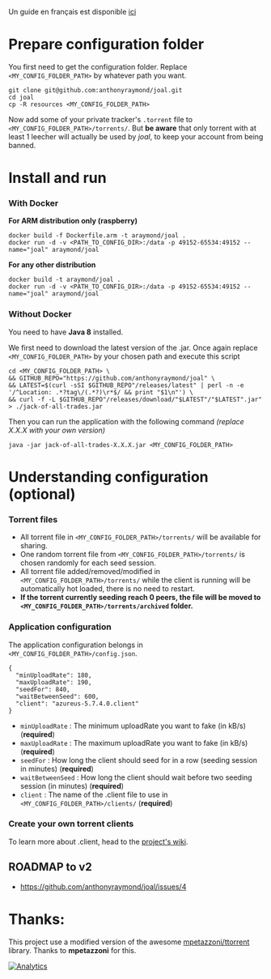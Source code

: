 Un guide en français est disponible [ici](http://h5ckfun.info/joal-le-nouveau-ratiomaster/)

# Prepare configuration folder
You first need to get the configuration folder. Replace `<MY_CONFIG_FOLDER_PATH>` by whatever path you want.
```
git clone git@github.com:anthonyraymond/joal.git
cd joal
cp -R resources <MY_CONFIG_FOLDER_PATH>
```
Now add some of your private tracker's `.torrent` file to `<MY_CONFIG_FOLDER_PATH>/torrents/`. But **be aware** that only torrent with at least 1 leecher will actually be used by *joal*, to keep your account from being banned.


# Install and run
### With Docker

**For ARM distribution only (raspberry)**
```
docker build -f Dockerfile.arm -t araymond/joal .
docker run -d -v <PATH_TO_CONFIG_DIR>:/data -p 49152-65534:49152 --name="joal" araymond/joal
```

**For any other distribution**
```
docker build -t araymond/joal .
docker run -d -v <PATH_TO_CONFIG_DIR>:/data -p 49152-65534:49152 --name="joal" araymond/joal
```

### Without Docker
You need to have **Java 8** installed.

We first need to download the latest version of the .jar. Once again replace  `<MY_CONFIG_FOLDER_PATH>` by your chosen path and execute this script
```
cd <MY_CONFIG_FOLDER_PATH> \
&& GITHUB_REPO="https://github.com/anthonyraymond/joal" \
&& LATEST=$(curl -sSI $GITHUB_REPO"/releases/latest" | perl -n -e '/^Location: .*?tag\/(.*?)\r*$/ && print "$1\n"') \
&& curl -f -L $GITHUB_REPO"/releases/download/"$LATEST"/"$LATEST".jar" > ./jack-of-all-trades.jar
```

Then you can run the application with the following command *(replace X.X.X with your own version)*
```
java -jar jack-of-all-trades-X.X.X.jar <MY_CONFIG_FOLDER_PATH>
```

# Understanding configuration (optional)
### Torrent files
- All torrent file in `<MY_CONFIG_FOLDER_PATH>/torrents/` will be available for sharing.
- One random torrent file from `<MY_CONFIG_FOLDER_PATH>/torrents/` is chosen randomly for each seed session.
- All torrent file added/removed/modified in `<MY_CONFIG_FOLDER_PATH>/torrents/` while the client is running will be automatically hot loaded, there is no need to restart.
- **If the torrent currently seeding reach 0 peers, the file will be moved to `<MY_CONFIG_FOLDER_PATH>/torrents/archived` folder.**


### Application configuration
The application configuration belongs in `<MY_CONFIG_FOLDER_PATH>/config.json`.

```
{
  "minUploadRate": 180,
  "maxUploadRate": 190,
  "seedFor": 840,
  "waitBetweenSeed": 600,
  "client": "azureus-5.7.4.0.client"
}
```
- `minUploadRate` : The minimum uploadRate you want to fake (in kB/s) (**required**)
- `maxUploadRate` : The maximum uploadRate you want to fake (in kB/s) (**required**)
- `seedFor` : How long the client should seed for in a row (seeding session in minutes) (**required**)
- `waitBetweenSeed` : How long the client should wait before two seeding session (in minutes) (**required**)
- `client` : The name of the .client file to use in `<MY_CONFIG_FOLDER_PATH>/clients/` (**required**)

### Create your own torrent clients
To learn more about .client, head to the [project's wiki][project-wiki].

## ROADMAP to v2
- https://github.com/anthonyraymond/joal/issues/4

# Thanks:
This project use a modified version of the awesome [mpetazzoni/ttorrent] library. Thanks to **mpetazzoni** for this.

[project-wiki]: https://github.com/anthonyraymond/joal/wiki
[mpetazzoni/ttorrent]: http://mpetazzoni.github.com/ttorrent/

[![Analytics](https://ga-beacon.appspot.com/UA-97530761-1/joal/readme?pixel)](https://github.com/igrigorik/ga-beacon)
